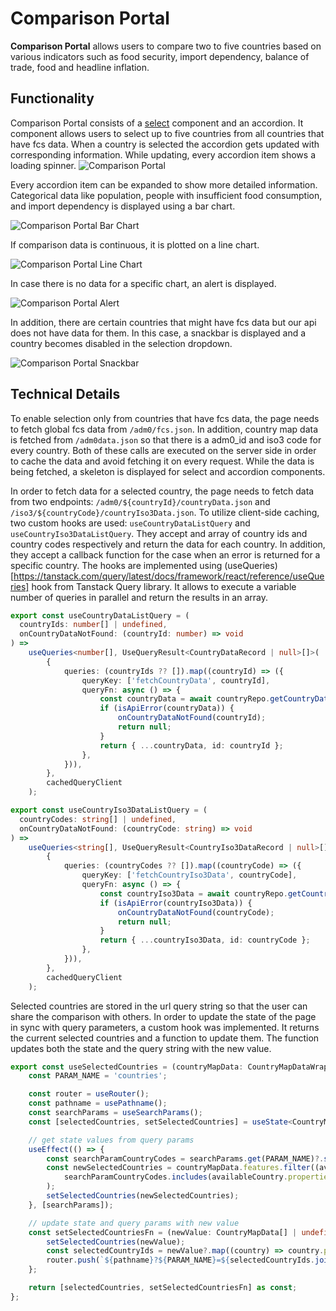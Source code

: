 # Comparison Portal

**Comparison Portal** allows users to compare two to five countries based on various indicators such as food security, import dependency, balance of trade, food and headline inflation. 

## Functionality

Comparison Portal consists of a [select](https://nextui.org/docs/components/select) component and an accordion. It component allows users to select up to five countries from all countries that have fcs data. When a country is selected the accordion gets updated with corresponding information. While updating, every accordion item shows a loading spinner. 
![Comparison Portal](/img/comparison_portal_closed.png)

Every accordion item can be expanded to show more detailed information. Categorical data like population, people with insufficient food consumption, and import dependency is displayed using a bar chart.

![Comparison Portal Bar Chart](/img/comparison_portal_bar_chart.png)

If comparison data is continuous, it is plotted on a line chart. 

![Comparison Portal Line Chart](/img/comparison_portal_line_chart.png)

In case there is no data for a specific chart, an alert is displayed.

![Comparison Portal Alert](/img/comparison_portal_alert.png)

In addition, there are certain countries that might have fcs data but our api does not have data for them. In this case, a snackbar is displayed and a country becomes disabled in the selection dropdown.

![Comparison Portal Snackbar](/img/comparison_portal_algeria.png)

## Technical Details

To enable selection only from countries that have fcs data, the page needs to fetch global fcs data from `/adm0/fcs.json`. In addition, country map data is fetched from `/adm0data.json` so that there is a adm0_id and iso3 code for every country. Both of these calls are executed on the server side in order to cache the data and avoid fetching it on every request. While the data is being fetched, a skeleton is displayed for select and accordion components.

In order to fetch data for a selected country, the page needs to fetch data from two endpoints: `/adm0/${countryId}/countryData.json` and `/iso3/${countryCode}/countryIso3Data.json`. To utilize client-side caching, two custom hooks are used: `useCountryDataListQuery` and `useCountryIso3DataListQuery`. They accept and array of country ids and country codes respectively and return the data for each country. In addition, they accept a callback function for the case when an error is returned for a specific country. The hooks are implemented using (useQueries)[https://tanstack.com/query/latest/docs/framework/react/reference/useQueries] hook from Tanstack Query library. It allows to execute a variable number of queries in parallel and return the results in an array.

```typescript
export const useCountryDataListQuery = (
  countryIds: number[] | undefined,
  onCountryDataNotFound: (countryId: number) => void
) =>
    useQueries<number[], UseQueryResult<CountryDataRecord | null>[]>(
        {
            queries: (countryIds ?? []).map((countryId) => ({
                queryKey: ['fetchCountryData', countryId],
                queryFn: async () => {
                    const countryData = await countryRepo.getCountryData(countryId);
                    if (isApiError(countryData)) {
                        onCountryDataNotFound(countryId);
                        return null;
                    }
                    return { ...countryData, id: countryId };
                },
            })),
        },
        cachedQueryClient
    );
```

```typescript
export const useCountryIso3DataListQuery = (
  countryCodes: string[] | undefined,
  onCountryDataNotFound: (countryCode: string) => void
) =>
    useQueries<string[], UseQueryResult<CountryIso3DataRecord | null>[]>(
        {
            queries: (countryCodes ?? []).map((countryCode) => ({
                queryKey: ['fetchCountryIso3Data', countryCode],
                queryFn: async () => {
                    const countryIso3Data = await countryRepo.getCountryIso3Data(countryCode);
                    if (isApiError(countryIso3Data)) {
                        onCountryDataNotFound(countryCode);
                        return null;
                    }
                    return { ...countryIso3Data, id: countryCode };
                },
            })),
        },
        cachedQueryClient
    );
```

Selected countries are stored in the url query string so that the user can share the comparison with others. In order to update the state of the page in sync with query parameters, a custom hook was implemented. It returns the current selected countries and a function to update them. The function updates both the state and the query string with the new value.

```typescript
export const useSelectedCountries = (countryMapData: CountryMapDataWrapper) => {
    const PARAM_NAME = 'countries';

    const router = useRouter();
    const pathname = usePathname();
    const searchParams = useSearchParams();
    const [selectedCountries, setSelectedCountries] = useState<CountryMapData[] | undefined>(undefined);

    // get state values from query params
    useEffect(() => {
        const searchParamCountryCodes = searchParams.get(PARAM_NAME)?.split(',') ?? [];
        const newSelectedCountries = countryMapData.features.filter((availableCountry) =>
            searchParamCountryCodes.includes(availableCountry.properties.adm0_id.toString())
        );
        setSelectedCountries(newSelectedCountries);
    }, [searchParams]);

    // update state and query params with new value
    const setSelectedCountriesFn = (newValue: CountryMapData[] | undefined) => {
        setSelectedCountries(newValue);
        const selectedCountryIds = newValue?.map((country) => country.properties.adm0_id) ?? [];
        router.push(`${pathname}?${PARAM_NAME}=${selectedCountryIds.join(',')}`);
    };

    return [selectedCountries, setSelectedCountriesFn] as const;
};
```